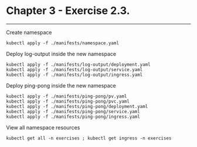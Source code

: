 # Chapter 3 - Exercise 2.3. 
---

Create namespace
```
kubectl apply -f ./manifests/namespace.yaml
```


Deploy log-output inside the new namespace
```
kubectl apply -f ./manifests/log-output/deployment.yaml
kubectl apply -f ./manifests/log-output/service.yaml
kubectl apply -f ./manifests/log-output/ingress.yaml
```

Deploy ping-pong inside the new namespace
```
kubectl apply -f ./manifests/ping-pong/pv.yaml
kubectl apply -f ./manifests/ping-pong/pvc.yaml
kubectl apply -f ./manifests/ping-pong/deployment.yaml
kubectl apply -f ./manifests/ping-pong/service.yaml
kubectl apply -f ./manifests/ping-pong/ingress.yaml
```

View all namespace resources
```
kubectl get all -n exercises ; kubectl get ingress -n exercises
```
